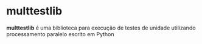 # multtestlib

**multtestlib** é uma biblioteca para execução
de testes de unidade utilizando processamento
paralelo escrito em Python

